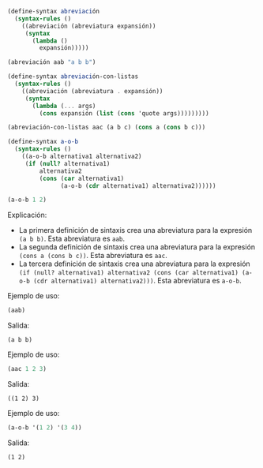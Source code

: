 ```scheme
(define-syntax abreviación
  (syntax-rules ()
    ((abreviación (abreviatura expansión))
     (syntax
       (lambda ()
         expansión)))))

(abreviación aab "a b b")

(define-syntax abreviación-con-listas
  (syntax-rules ()
    ((abreviación (abreviatura . expansión))
     (syntax
       (lambda (... args)
         (cons expansión (list (cons 'quote args)))))))))

(abreviación-con-listas aac (a b c) (cons a (cons b c)))

(define-syntax a-o-b
  (syntax-rules ()
    ((a-o-b alternativa1 alternativa2)
     (if (null? alternativa1)
         alternativa2
         (cons (car alternativa1)
               (a-o-b (cdr alternativa1) alternativa2))))))

(a-o-b 1 2)
```

Explicación:

* La primera definición de sintaxis crea una abreviatura para la expresión `(a b b)`. Esta abreviatura es `aab`.
* La segunda definición de sintaxis crea una abreviatura para la expresión `(cons a (cons b c))`. Esta abreviatura es `aac`.
* La tercera definición de sintaxis crea una abreviatura para la expresión `(if (null? alternativa1) alternativa2 (cons (car alternativa1) (a-o-b (cdr alternativa1) alternativa2)))`. Esta abreviatura es `a-o-b`.

Ejemplo de uso:

```scheme
(aab)
```

Salida:

```
(a b b)
```

Ejemplo de uso:

```scheme
(aac 1 2 3)
```

Salida:

```
((1 2) 3)
```

Ejemplo de uso:

```scheme
(a-o-b '(1 2) '(3 4))
```

Salida:

```
(1 2)
```